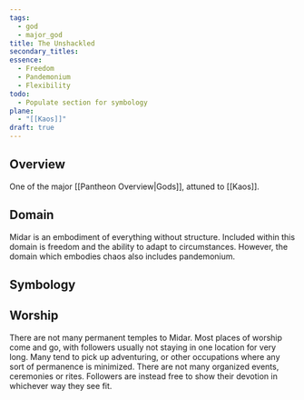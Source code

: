 ```yaml
---
tags:
  - god
  - major_god
title: The Unshackled
secondary_titles: 
essence:
  - Freedom
  - Pandemonium
  - Flexibility
todo:
  - Populate section for symbology
plane:
  - "[[Kaos]]"
draft: true
---
```

## Overview
One of the major [[Pantheon Overview|Gods]], attuned to [[Kaos]].
## Domain
Midar is an embodiment of everything without structure. Included within this domain is freedom and the ability to adapt to circumstances. However, the domain which embodies chaos also includes pandemonium.
## Symbology

## Worship
There are not many permanent temples to Midar. Most places of worship come and go, with followers usually not staying in one location for very long. Many tend to pick up adventuring, or other occupations where any sort of permanence is minimized. There are not many organized events, ceremonies or rites. Followers are instead free to show their devotion in whichever way they see fit.